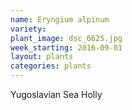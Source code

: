 ```yaml
---
name: Eryngium alpinum
variety: 
plant_image: dsc_6625.jpg
week_starting: 2016-09-01
layout: plants 
categories: plants 
---
```

Yugoslavian Sea Holly
